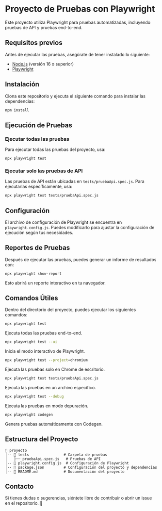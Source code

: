 # Proyecto de Pruebas con Playwright

Este proyecto utiliza Playwright para pruebas automatizadas, incluyendo pruebas de API y pruebas end-to-end.

## Requisitos previos

Antes de ejecutar las pruebas, asegúrate de tener instalado lo siguiente:

- [Node.js](https://nodejs.org/) (versión 16 o superior)
- [Playwright](https://playwright.dev/)

## Instalación

Clona este repositorio y ejecuta el siguiente comando para instalar las dependencias:

```sh
npm install
```

## Ejecución de Pruebas

### Ejecutar todas las pruebas

Para ejecutar todas las pruebas del proyecto, usa:

```sh
npx playwright test
```

### Ejecutar solo las pruebas de API

Las pruebas de API están ubicadas en `tests/pruebaApi.spec.js`. Para ejecutarlas específicamente, usa:

```sh
npx playwright test tests/pruebaApi.spec.js
```

## Configuración

El archivo de configuración de Playwright se encuentra en `playwright.config.js`. Puedes modificarlo para ajustar la configuración de ejecución según tus necesidades.

## Reportes de Pruebas

Después de ejecutar las pruebas, puedes generar un informe de resultados con:

```sh
npx playwright show-report
```

Esto abrirá un reporte interactivo en tu navegador.

## Comandos Útiles

Dentro del directorio del proyecto, puedes ejecutar los siguientes comandos:

```sh
npx playwright test
```
Ejecuta todas las pruebas end-to-end.

```sh
npx playwright test --ui
```
Inicia el modo interactivo de Playwright.

```sh
npx playwright test --project=chromium
```
Ejecuta las pruebas solo en Chrome de escritorio.

```sh
npx playwright test tests/pruebaApi.spec.js
```
Ejecuta las pruebas en un archivo específico.

```sh
npx playwright test --debug
```
Ejecuta las pruebas en modo depuración.

```sh
npx playwright codegen
```
Genera pruebas automáticamente con Codegen.

## Estructura del Proyecto

```
📂 proyecto
│-- 📂 tests                # Carpeta de pruebas
│   ├── pruebaApi.spec.js   # Pruebas de API
│-- 📄 playwright.config.js  # Configuración de Playwright
│-- 📄 package.json         # Configuración del proyecto y dependencias
│-- 📄 README.md            # Documentación del proyecto
```

## Contacto

Si tienes dudas o sugerencias, siéntete libre de contribuir o abrir un issue en el repositorio. 🚀

